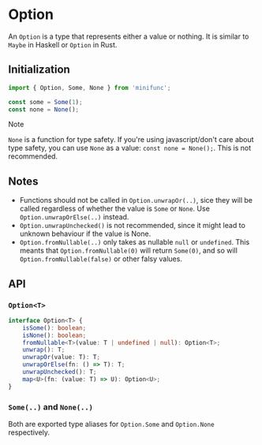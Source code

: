 # Option

An `Option` is a type that represents either a value or nothing. It is similar to `Maybe` in Haskell or `Option` in Rust.

## Initialization

```ts
import { Option, Some, None } from 'minifunc';

const some = Some(1);
const none = None();
```

> [!NOTE]
> `None` is a function for type safety. If you're using javascript/don't care about type safety, you can use `None` as a value: `const none = None();`. This is not recommended.

## Notes

- Functions should not be called in `Option.unwrapOr(..)`, sice they will be called regardless of whether the value is `Some` or `None`. Use `Option.unwrapOrElse(..)` instead.
- `Option.unwrapUnchecked()` is not recommended, since it might lead to unknown behaviour if the value is None.
- `Option.fromNullable(..)` only takes as nullable `null` or `undefined`. This meants that `Option.fromNullable(0)` will return `Some(0)`, and so will `Option.fromNullable(false)` or other falsy values.

## API

### `Option<T>`

```ts
interface Option<T> {
    isSome(): boolean;
    isNone(): boolean;
    fromNullable<T>(value: T | undefined | null): Option<T>;
    unwrap(): T;
    unwrapOr(value: T): T;
    unwrapOrElse(fn: () => T): T;
    unwrapUnchecked(): T;
    map<U>(fn: (value: T) => U): Option<U>;
}
```

### `Some(..)` and `None(..)`

Both are exported type aliases for `Option.Some` and `Option.None` respectively.
